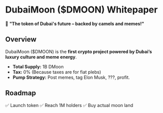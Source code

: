 # DubaiMoon ($DMOON) Whitepaper
🚀 **"The token of Dubai's future – backed by camels and memes!"**

## Overview
DubaiMoon ($DMOON) is the **first crypto project powered by Dubai’s luxury culture and meme energy**.

- **Total Supply:** 1B DMoon
- **Tax:** 0% (Because taxes are for fiat plebs)
- **Pump Strategy:** Post memes, tag Elon Musk, ???, profit.

## Roadmap
✅ Launch token
✅ Reach 1M holders
✅ Buy actual moon land
